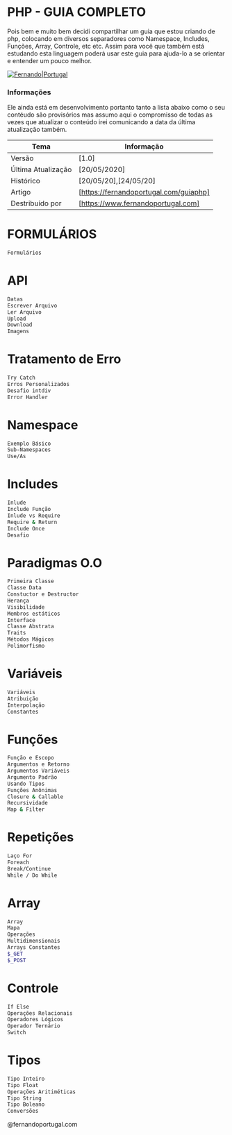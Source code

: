 # PHP - GUIA COMPLETO

Pois bem e muito bem decidi compartilhar um guia que estou criando de php, colocando em diversos separadores como Namespace, Includes, Funções, Array, Controle, etc etc. Assim para você que também está estudando esta linguagem poderá usar este guia para ajuda-lo a se orientar e entender um pouco melhor.

[![Fernando|Portugal](https://fernandoportugal.com/img/php_readme.jpeg)](https://fernandoportugal.com/guiaphp)

### Informações

Ele ainda está em desenvolvimento portanto tanto a lista abaixo como o seu contéudo são provisórios mas assumo aqui o compromisso de todas as vezes que atualizar o conteúdo irei comunicando a data da última atualização também.

| Tema | Informação |
| ------ | ------ |
| Versão | [1.0] |
| Última Atualização | [20/05/2020] |
| Histórico | [20/05/20],[24/05/20] |
| Artigo| [https://fernandoportugal.com/guiaphp] |
| Destribuído por | [https://www.fernandoportugal.com] |

# FORMULÁRIOS
```sh
Formulários
```

# API
```sh
Datas
Escrever Arquivo
Ler Arquivo
Upload
Download
Imagens
```

# Tratamento de Erro
```sh
Try Catch
Erros Personalizados
Desafio intdiv
Error Handler
```
# Namespace
```sh
Exemplo Básico
Sub-Namespaces
Use/As
```
# Includes
```sh
Inlude
Include Função
Inlude vs Require
Require & Return
Include Once
Desafio
```
# Paradigmas O.O
```sh
Primeira Classe
Classe Data
Constuctor e Destructor
Herança
Visibilidade
Membros estáticos
Interface
Classe Abstrata
Traits
Métodos Mágicos
Polimorfismo
```
# Variáveis
```sh
Variáveis
Atribuição
Interpolação
Constantes
```
# Funções
```sh
Função e Escopo
Argumentos e Retorno
Argumentos Variáveis
Argumento Padrão
Usando Tipos
Funções Anônimas
Closure & Callable
Recursividade
Map & Filter
```
# Repetições
```sh
Laço For
Foreach
Break/Continue
While / Do While
```
# Array
```sh
Array
Mapa
Operações
Multidimensionais
Arrays Constantes
$_GET
$_POST
```
# Controle
```sh
If Else
Operações Relacionais
Operadores Lógicos
Operador Ternário
Switch
```
# Tipos
```sh
Tipo Inteiro
Tipo Float
Operações Aritiméticas
Tipo String
Tipo Boleano
Conversões
```




@fernandoportugal.com


